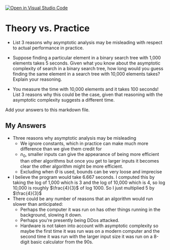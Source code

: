 [![Open in Visual Studio Code](https://classroom.github.com/assets/open-in-vscode-718a45dd9cf7e7f842a935f5ebbe5719a5e09af4491e668f4dbf3b35d5cca122.svg)](https://classroom.github.com/online_ide?assignment_repo_id=12027493&assignment_repo_type=AssignmentRepo)
# Theory vs. Practice

- List 3 reasons why asymptotic analysis may be misleading with respect to
  actual performance in practice.

- Suppose finding a particular element in a binary search tree with 1,000
  elements takes 5 seconds. Given what you know about the asymptotic complexity
  of search in a binary search tree, how long would you guess finding the same
  element in a search tree with 10,000 elements takes? Explain your reasoning.

- You measure the time with 10,000 elements and it takes 100 seconds! List 3
  reasons why this could be the case, given that reasoning with the asymptotic
  complexity suggests a different time.

Add your answers to this markdown file.

## My Answers
- Three reasons why asymptotic analysis may be misleading
  - We ignore constants, which in practice can make much more difference than we give them credit for
  - $n_0$, smaller inputs can give the appearance of being more efficient than other algorithms but once you get to larger inputs it becomes clear the other algorithm might be more efficient.
  - Excluding when $\Theta$ is used, bounds can be very loose and imprecise
- I believe the program would take 6.667 seconds. I computed this by taking the log of 1,000 which is 3 and the log of 10,000 which is 4, so log 10,000 is roughly $\frac{4}{3}$ of log 1000. So I just multiplied 5 by $\frac{4}{3}$
- There could be any number of reasons that an algorithm would run slower than anticipated:
  - Perhaps the computer it was run on has other things running in the background, slowing it down.
  - Perhaps you're presently being DDos attacked.
  - Hardware is not taken into account with asymptotic complexity so maybe the first time it was run was on a modern computer and the second time it was run with the larger input size it was run on a 8-digit basic calculator from the 90s.
